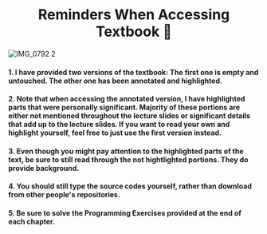 # <h1 align="center"> Reminders When Accessing Textbook :book:

![IMG_0792 2](https://user-images.githubusercontent.com/73013239/105322579-6ba0df00-5c0c-11eb-9a7a-b4449b0b7d45.GIF)

#### 1. I have provided two versions of the textbook: The first one is empty and untouched. The other one has been annotated and highlighted.
#### 2. Note that when accessing the annotated version, I have highlighted parts that were personally significant. Majority of these portions are either not mentioned throughout the lecture slides or significant details that add up to the lecture slides. If you want to read your own and highlight yourself, feel free to just use the first version instead.
#### 3. Even though you might pay attention to the highlighted parts of the text, be sure to still read through the not hightlighted portions. They do provide background.
#### 4. You should still type the source codes yourself, rather than download from other people's repositories. 
#### 5. Be sure to solve the Programming Exercises provided at the end of each chapter. 
